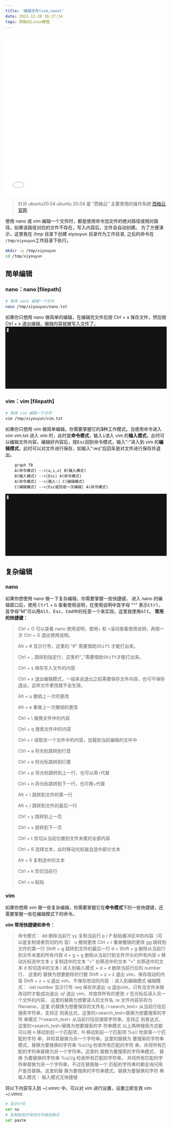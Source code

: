 ```yaml
---
title: '编辑文件(vim,nano)'
date: 2022-12-30 16:27:14
tags: 西柚云Linux教程
---
```


<iframe src="//player.bilibili.com/player.html?aid=474968672&bvid=BV1AK411U73x&cid=887434972&page=1" style="width:100%;height:500px;min-width:375px;min-height:200px"scrolling="no" border="0" frameborder="no" framespacing="0" allowfullscreen="true"> </iframe>

<!--more-->

> 针对 ubuntu20.04
> ubuntu 20.04 是 “西柚云” 主要使用的操作系统  [西柚云官网](https://www.xiyoucloud.net/aff/VKRWMUHQ)

使用 nano 或 vim 编辑一个文件时，都是使用命令加文件的绝对路径或相对路径。如果该路径对应的文件不存在，写入内容后，文件会自动创建。
为了方便演示，这里我在 /tmp 目录下创建 xiyouyun 目录作为工作目录, 之后的命令在 `/tmp/xiyouyun`工作目录下执行。

```bash
mkdir -p /tmp/xiyouyun
cd /tmp/xiyouyun
```

## 简单编辑
### nano：nano [filepath] 

```bash
# 使用 nano 编辑一个文件
nano /tmp/xiyouyun/nano.txt
```
如果你只想用 nano 做简单的编辑，在编辑完文件后按 Ctrl + s 保存文件，然后按 Ctrl + x 退出编辑，编辑内容就被写入文件了。
![请添加图片描述](编辑文件-vim-nano/afa24840d5cd4fc4b2996c2fc8b9f9a9.gif)

### vim：vim [filepath]

```bash
# 使用 vim 编辑一个文件
vim /tmp/xiyouyun/vim.txt
```
如果你只想用 vim 做简单编辑，你需要掌握它的**3**种工作模式。当使用命令进入 vim vim.txt 进入 vim 时，此时是**命令模式**，输入<kbd>i</kbd>进入 vim 的**输入模式**，此时可以编辑文件内容，编辑好内容后，按<kbd>Esc</kbd>回到命令模式，输入":"进入到 vim 的**编辑模式**，此时可以对文件进行保存，如输入":wq"后回车是对文件进行保存并退出。
```mermaid
	graph TB
	A(命令模式) -->|a,i,o| B(输入模式)
	B(输入模式) -->|Esc| A(命令模式)
	A(命令模式) -->|输入:| C(编辑模式)
	C(编辑模式) -->|Esc或完成一次编辑| A(命令模式)
```
![请添加图片描述](编辑文件-vim-nano/a49e4934abac460a86cbef6611f54ebc.gif)

##  复杂编辑
### nano

如果你想使用 nano 做一下复杂编辑，你需要掌握一些快捷键。
进入 nano 的编辑窗口后，使用 <kbd>Ctrl</kbd> + <kbd>G</kbd> 查看使用说明，在使用说明中首字母 "^" 表示<kbd>Ctrl</kbd>，首字母"M"可以用<kbd>Alt</kbd>、<kbd>Esc</kbd>、<kbd>Cmd</kbd>中的任意一个来实现，这里我使用<kbd>Alt</kbd>。
**常用的快捷键：**

> Ctrl + G 可以查看 nano 使用说明，使用<kbd>↓</kbd> 和 <kbd>↑</kbd>滚动查看使用说明，再按一次 Ctrl + G 退出使用说明。
>
> Alt + # 显示行号，这里的 “#” 需要借助<kbd>Shift</kbd> 才能打出来。
>
> Ctrl + _ 跳转到指定行，这里的“_”需要借助<kbd>Shift</kbd>才能打出来。
>
> Ctrl + s 保存写入文件的内容
>
> Ctrl + x 退出编辑模式，一般来说退出之前需要保存文件内容，也可不保存退出，这样文件更改就不会生效。
>
> Alt + u 撤销上一次的更改
>
> Alt + e 重做上一次撤销的更改
>
> Ctrl + \ 替换文件中的内容
>
> Ctrl + q 搜索文件中的内容
>
> Ctrl + r 读取另一个文件中的内容，加载到当前编辑的文件中
>
> 
>
> Ctrl + a 将光标跳转到行首
>
> Ctrl + e 将光标跳转到行尾
>
> Ctrl + p 将光标跳转到上一行，也可以用<kbd>↑</kbd>代替
>
> Ctrl + n 将光标跳转到下一行，也可用<kbd>↓</kbd>代替
>
> Alt + \ 跳转到文件的第一行
>
> Alt + / 跳转到文件的最后一行
>
> Ctrl + y 跳转到上一页
>
> Ctrl + v 跳转到下一页
>
> 
>
> Ctrl + t 剪切从当前位置到文件末尾的全部内容
>
> Ctrl + 6 选择文本，此时移动光标就会选中部分文本
>
> Alt + 6 复制选中的文本
>
> Ctrl + k 剪切当前行
>
> Ctrl + u 粘贴

### vim

如果你想用 vim 做一些复杂编辑，你需要掌握它在**命令模式**下的一些快捷键，还需要掌握一些在编辑模式下的命令。

**vim 常用快捷键和命令：**

> 命令模式：
> 	dd 删除当前行
> 	yy 复制当前行
> 	p / P 粘贴缓冲区中的内容（可以是复制或者剪切的内
> 	容）
> 	u 撤销更改
> 	Ctrl + r 重做撤销的更改
> 	gg 跳转到文件的第一行
> 	Shift + g 跳转到文件的最后一行
> 	d + Shift + g 删除从当前行到文件末尾的所有内容
> 	d + g + g 删除从当前行到文件开头的所有内容
> 	v 移动光标选中文本
> 	y 复制选中的文本
> 	">" 右移选中的文本
> 	"<" 左移选中的文本
> 	d 剪切选中的文本
> 	i 进入到输入模式
> 	<number> + d + d 删除当前行后的 number 行，
> 	这里的 <number> 替换为想要删除的行数
> 	Shift + z + z 退出 vim，保存改动的内容
> 	Shift + z + q 退出 vim，不保存改动的内容
> 	：进入到编辑模式
> 编辑模式：
> 	:set number 显示行号
> 	:wq 保存并退出
> 	:q 退出vim，只有当文件未做改动时才能成功退出
> 	:q! 退出 vim，并放弃所有的更改
> 	:r <filename> 在光标后读入另一个文件的内容，
> 	这里的<filename>替换为想要读入的文件名
> 	:w <filename> 文件内容另存为 filename，这里
> 	的<filename>替换为想要保存的文件名
> 	/<search_text> 从当前行往后搜索字符串，支持正
> 	则表达式，这里的<search_test>替换为想要搜索的字符
> 	串模式
> 	?<search_test> 从当前行往前搜索字符串，支持正
> 	则表达式，这里的<search_test>替换为想要搜索的字
> 	符串模式
> 	以上两种搜索方式都可以用 n 移动到后一个匹配项，N
> 	移动到前一个匹配项
> 	%s/<match>/<replace> 检索第一个匹配的字符
> 	串，并将其替换为另一个字符串。这里的<match>替换为
> 	要搜索的字符串模式，<replace>替换为要替换的字符串
> 	%s/<match>/<replace>/g 检索所有匹配的字符
> 	串，并将所有匹配的字符串替换为另一个字符串。这里的
> 	<match>替换为要搜索的字符串模式，<replace> 替换
> 	为要替换的字符串
> 	%s/<match>/<replace>/g 检索所有匹配的字符串，
> 	并将所有匹配的字符串替换为另一个字符串，不过在替换每一个
> 	匹配的字符串时都会询问用户是否替换。这里的<match>替
> 	换为要搜索的字符串模式，<replace>替换为要替换的字符
> 	串
> 输入模式：
> 	输入模式无快捷键

将以下内容写入到 ~/.vimrc 中，可以对 vim 进行设置，设置立即生效
 vim ~/.vimrc

```bash
# 显示行号
set nu
# 复制粘贴时保持文件缩进格式
set paste
```

